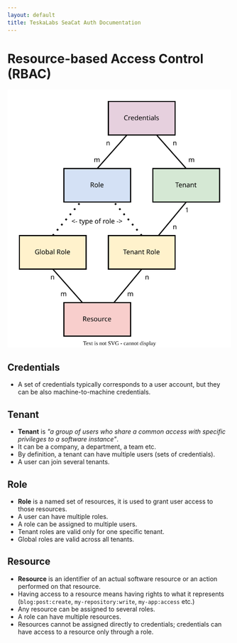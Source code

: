 ```yaml
---
layout: default
title: TeskaLabs SeaCat Auth Documentation
---
```


# Resource-based Access Control (RBAC)

![rbac-diagram](rbac-diagram.drawio.svg)

## Credentials
- A set of credentials typically corresponds to a user account, but they can be also machine-to-machine credentials.

## Tenant
- **Tenant** is _"a group of users who share a common access with specific privileges to a software instance"_.
- It can be a company, a department, a team etc.
- By definition, a tenant can have multiple users (sets of credentials).
- A user can join several tenants.

## Role
- **Role** is a named set of resources, it is used to grant user access to those resources.
- A user can have multiple roles.
- A role can be assigned to multiple users.
- Tenant roles are valid only for one specific tenant.
- Global roles are valid across all tenants.

## Resource
- **Resource** is an identifier of an actual software resource or an action performed on that resource.
- Having access to a resource means having rights to what it represents (`blog:post:create`, `my-repository:write`, `my-app:access` etc.)
- Any resource can be assigned to several roles.
- A role can have multiple resources.
- Resources cannot be assigned directly to credentials; credentials can have access to a resource only through a role.

